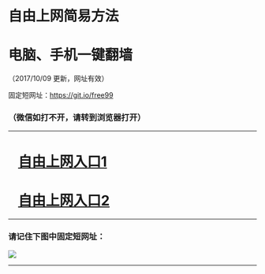 ﻿# 自由上网简易方法

# 电脑、手机一键翻墙

（2017/10/09 更新，网址有效）

固定短网址：https://git.io/free99

### （微信如打不开，请转到浏览器打开）


***





# &nbsp;&nbsp; <a href="http://ft1944528836.fwq-tz-1001.info/fwqtz01.html?t=100900117205 " target="_blank">自由上网入口1</a>
# &nbsp;&nbsp; <a href="http://ft213905840.fwq-tz-1002.info/fwqtz02.html?t=100900119997 " target="_blank">自由上网入口2</a>
***

### 请记住下图中固定短网址：

<img src="https://s3-us-west-2.amazonaws.com/fwq-1001/yjfq-20170905okok.png" /> 


***

